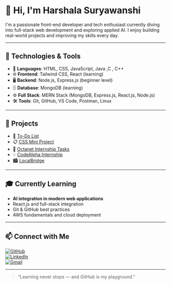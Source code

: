# 👋 Hi, I'm Harshala Suryawanshi

I'm a passionate front-end developer and tech enthusiast currently diving into full-stack web development and exploring applied AI. I enjoy building real-world projects and improving my skills every day.

---

## 🧰 Technologies & Tools

- 🧠 **Languages**: HTML, CSS, JavaScript, Java ,C , C++
- 🌐 **Frontend**: Tailwind CSS, React (learning)  
- 🖥️ **Backend**: Node.js, Express.js (beginner level)  
- 🗄️ **Database**: MongoDB (learning)  
- ⚙️ **Full Stack**: MERN Stack (MongoDB, Express.js, React.js, Node.js)  
- 🛠️ **Tools**: Git, GitHub, VS Code, Postman, Linux  

---

## 📌 Projects

- 🎯 [To-Do List](https://github.com/HarshalaSuryawanshi29/To-Do-List)  
- 📋 [CSS Mini Project](https://github.com/HarshalaSuryawanshi29/CSSMiniProject)  
- 💼 [Octanet Internship Tasks](https://github.com/HarshalaSuryawanshi29/Octanet-Internship)  
- 💡 [CodeAlpha Internship](https://github.com/HarshalaSuryawanshi29/CodeAlpha-Internship-Tasks)
- 🏙️ [LocalBridge](https://github.com/HarshalaSuryawanshi29/localbridge)

---

## 🎓 Currently Learning

- **AI integration in modern web applications**
- React.js and full-stack integration  
- Git & GitHub best practices  
- AWS fundamentals and cloud deployment  


---

## 📫 Connect with Me

[![GitHub](https://img.shields.io/badge/-GitHub-black?style=flat-square&logo=github)](https://github.com/HarshalaSuryawanshi29)  
[![LinkedIn](https://img.shields.io/badge/-LinkedIn-blue?style=flat-square&logo=linkedin)](http://www.linkedin.com/in/harshala-suryawanshi-1672bb288)  
[![Gmail](https://img.shields.io/badge/-Gmail-red?style=flat-square&logo=gmail&logoColor=white)](mailto:harashalasuryawanshi98@gmail.com)

---

> “Learning never stops — and GitHub is my playground.”
